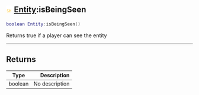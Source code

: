 ## ![shared](.gitbook/assets/shared.png) [Entity](./readme/Entity/README.md):isBeingSeen

```lua
boolean Entity:isBeingSeen()
```

Returns true if a player can see the entity

------
## Returns

| Type   | Description |
| ------ | ----------: |
| boolean | No description |

